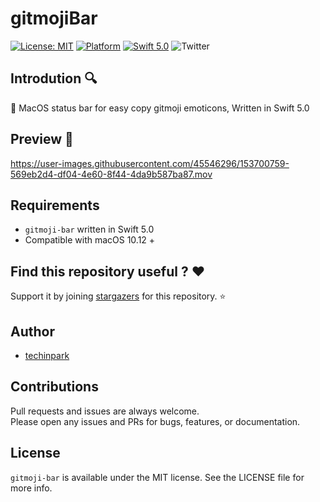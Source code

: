 # gitmojiBar


[![License: MIT](https://img.shields.io/badge/license-MIT-blue.svg?style=flat)](https://github.com/techinpark/gitmoji-bar/blob/main/LICENSE)
[![Platform](https://img.shields.io/badge/platform-macOS-green.svg?style=flat)](https://github.com/techinpark/gitmoji-bar)
[![Swift 5.0](https://img.shields.io/badge/Swift-5.0-orange.svg?style=flat)](https://developer.apple.com/swift/)
![Twitter](https://img.shields.io/twitter/follow/techinpark.svg?style=social&label=Follow)


## Introdution 🔍 

🧰  MacOS status bar for easy copy gitmoji emoticons, Written in Swift 5.0

## Preview 👀
https://user-images.githubusercontent.com/45546296/153700759-569eb2d4-df04-4e60-8f44-4da9b587ba87.mov



## Requirements 

- `gitmoji-bar` written in Swift 5.0
- Compatible with macOS 10.12 + 

## Find this repository useful ? ❤️

Support it by joining [stargazers](https://github.com/techinpark/gitmoji-bar/stargazers) for this repository. ⭐  

## Author 
- [techinpark](https://twitter.com/techinpark)

## Contributions 
Pull requests and issues are always welcome.  
Please open any issues and PRs for bugs, features, or documentation.


## License 
`gitmoji-bar` is available under the MIT license. See the LICENSE file for more info.

